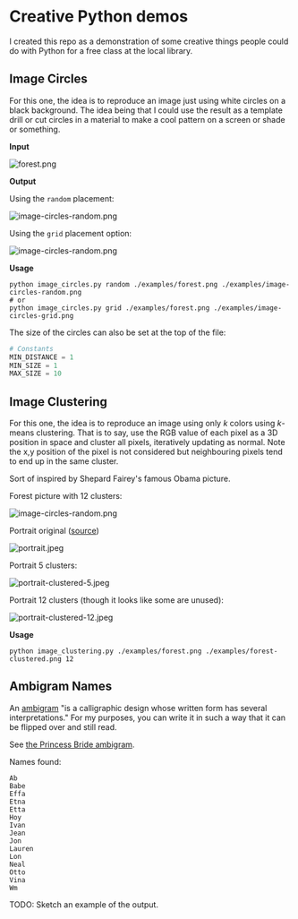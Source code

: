 # Creative Python demos

I created this repo as a demonstration of some creative things people could do with Python for a
free class at the local library.

## Image Circles

For this one, the idea is to reproduce an image just using white circles on a black background.  The
idea being that I could use the result as a template drill or cut circles in a material to make a 
cool pattern on a screen or shade or something.

**Input**

![forest.png](./examples/forest.png)

**Output** 

Using the `random` placement:

![image-circles-random.png](./examples/image-circles-random.png)

Using the `grid` placement option:

![image-circles-random.png](./examples/image-circles-grid.png)

**Usage**

```shell
python image_circles.py random ./examples/forest.png ./examples/image-circles-random.png
# or 
python image_circles.py grid ./examples/forest.png ./examples/image-circles-grid.png
```

The size of the circles can also be set at the top of the file:

``` Python
# Constants
MIN_DISTANCE = 1
MIN_SIZE = 1
MAX_SIZE = 10
```



## Image Clustering

For this one, the idea is to reproduce an image using only *k* colors using *k*-means clustering.
That is to say, use the RGB value of each pixel as a 3D position in space and cluster all pixels,
iteratively updating as normal.  Note the x,y position of the pixel is not considered but
neighbouring pixels tend to end up in the same cluster.

Sort of inspired by Shepard Fairey's famous
Obama picture.

Forest picture with 12 clusters:

![image-circles-random.png](./examples/forest-clustered.png)

Portrait original ([source](https://creativecommons.org/2018/04/03/business-model-based-sharing/))

![portrait.jpeg](./examples/portrait.jpeg)

Portrait 5 clusters:

![portrait-clustered-5.jpeg](./examples/portrait-clustered-5.png)

Portrait 12 clusters (though it looks like some are unused):

![portrait-clustered-12.jpeg](./examples/portrait-clustered-12.png)


**Usage** 
```shell
python image_clustering.py ./examples/forest.png ./examples/forest-clustered.png 12
```



## Ambigram Names

An [ambigram](https://en.wikipedia.org/wiki/Ambigram) "is a calligraphic design whose written form
has several interpretations."  For my purposes, you can write it in such a way that it can be
flipped over and still read.

See [the Princess Bride ambigram](https://boingboing.net/2009/01/11/princess-bride-dvd-a.html).

Names found:

```
Ab
Babe
Effa
Etna
Etta
Hoy
Ivan
Jean
Jon
Lauren
Lon
Neal
Otto
Vina
Wm
```

TODO: Sketch an example of the output.


